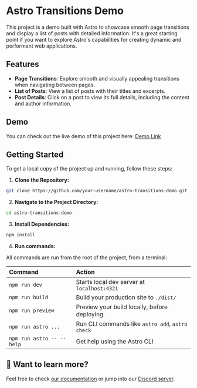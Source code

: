 # Astro Transitions Demo

This project is a demo built with Astro to showcase smooth page transitions and display a list of posts with detailed information. It's a great starting point if you want to explore Astro's capabilities for creating dynamic and performant web applications.

## Features

- **Page Transitions**: Explore smooth and visually appealing transitions when navigating between pages.
- **List of Posts**: View a list of posts with their titles and excerpts.
- **Post Details**: Click on a post to view its full details, including the content and author information.

## Demo

You can check out the live demo of this project here: [Demo Link](https://your-demo-url.com)

## Getting Started

To get a local copy of the project up and running, follow these steps:

1. **Clone the Repository:**

```sh
git clone https://github.com/your-username/astro-transitions-demo.git
```

2. **Navigate to the Project Directory:**

```sh
cd astro-transitions-demo
```

3. **Install Dependencies:**

```sh
npm install
```

4. **Run commands:**

All commands are run from the root of the project, from a terminal:

| Command                   | Action                                           |
| :------------------------ | :----------------------------------------------- |
| `npm run dev`             | Starts local dev server at `localhost:4321`      |
| `npm run build`           | Build your production site to `./dist/`          |
| `npm run preview`         | Preview your build locally, before deploying     |
| `npm run astro ...`       | Run CLI commands like `astro add`, `astro check` |
| `npm run astro -- --help` | Get help using the Astro CLI                     |

## 👀 Want to learn more?

Feel free to check [our documentation](https://docs.astro.build) or jump into our [Discord server](https://astro.build/chat).
